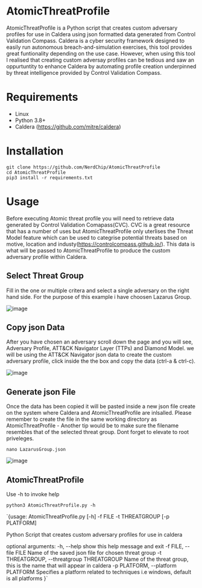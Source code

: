 # AtomicThreatProfile
AtomicThreatProfile is a Python script that creates custom adversary profiles for use in Caldera using json formatted data generated from Control Validation Compass.
Caldera is a cyber security framework designed to easily run autonomous breach-and-simulation exercises, this tool provides great funtionality depending on the use case. However, when using this tool I realised that creating custom adversay profiles can be tedious and saw an oppurtuntity to enhance Caldera by automating profile creation 
underpinned by threat intelligence provided by Control Validation Compass.

# Requirements
- Linux 
- Python 3.8+
- Caldera (https://github.com/mitre/caldera)

# Installation 
`git clone https://github.com/NerdChip/AtomicThreatProfile`  
`cd AtomicThreatProfile`  
`pip3 install -r requirements.txt` 

# Usage 
Before executing Atomic threat profile you will need to retrieve data generated by Control Validation Comapass(CVC). CVC is a great resource that has a number of uses but AtomicThreatProfile only uterlises the Threat Model feature which can be used to categrise potential threats based on motive, location and industy(https://controlcompass.github.io/). This data is what will be passed to AtomicThreatProfile to produce the custom adversary profile within Caldera.

## Select Threat Group
Fill in the one or multiple critera and select a single adversary on the right hand side. For the purpose of this example i have choosen Lazarus Group. 

![image](https://user-images.githubusercontent.com/67340007/221676871-380ff4d6-dd67-4dee-acba-c11cb61f8bbd.png)

## Copy json Data
After you have chosen an adversary scroll down the page and you will see, Adversary Profile, ATT&CK Navigator Layer (TTPs) and Diamond Model. we will be using the ATT&CK Navigator json data to create the custom adversary profile, click inside the the box and copy the data (ctrl-a & ctrl-c).  

![image](https://user-images.githubusercontent.com/67340007/221678087-59d4fa46-ba5d-43b8-84c3-3a3ec3da52e7.png)

## Generate json File 
Once the data has been copied it will be pasted inside a new json file create on the system where Caldera and AtomicThreatProfile are inlsalled. Please remember to create the file in the same working directory as AtomicThreatProfile - Another tip would be to make sure the filename resembles that of the selected threat group. Dont forget to elevate to root priveleges. 

`nano LazarusGroup.json`

![image](https://user-images.githubusercontent.com/67340007/221679704-61bb726a-0b34-4004-8755-dc7839266d2e.png)

## AtomicThreatProfile 
Use -h to invoke help 

`python3 AtomicThreatProfile.py -h`

`{usage: AtomicThreatProfile.py [-h] -f FILE -t THREATGROUP [-p PLATFORM]

Python Script that creates custom adversary profiles for use in caldera

optional arguments:
  -h, --help            show this help message and exit
  -f FILE, --file FILE  Name of the saved json file for chosen threat group
  -t THREATGROUP, --threatgroup THREATGROUP
                        Name of the threat group, this is the name that will appear in caldera
  -p PLATFORM, --platform PLATFORM
                        Specifies a platform related to techniques i.e windows, default is all platforms
}`


